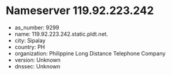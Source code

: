 # Nameserver 119.92.223.242

* as_number: 9299
* name: 119.92.223.242.static.pldt.net.
* city: Sipalay
* country: PH
* organization: Philippine Long Distance Telephone Company
* version: Unknown
* dnssec: Unknown
